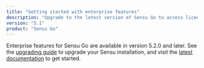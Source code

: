 ```yaml
---
title: "Getting started with enterprise features"
description: "Upgrade to the latest version of Sensu Go to access license-activated features designed for enterprises."
version: "5.1"
product: "Sensu Go"
---
```


Enterprise features for Sensu Go are available in version 5.2.0 and later.
See the [upgrading guide][1] to upgrade your Sensu installation, and visit the [latest documentation][2] to get started.

[1]: /sensu-go/latest/installation/upgrade
[2]: /sensu-go/latest/getting-started/enterprise

